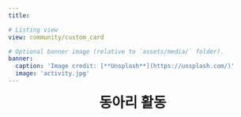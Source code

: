 ```yaml
---
title:

# Listing view
view: community/custom_card

# Optional banner image (relative to `assets/media/` folder).
banner:
  caption: 'Image credit: [**Unsplash**](https://unsplash.com/)'
  image: 'activity.jpg'
---
```

<div style="text-align: center; font-size: 2em; font-weight: bold;">
  동아리 활동
</div>
